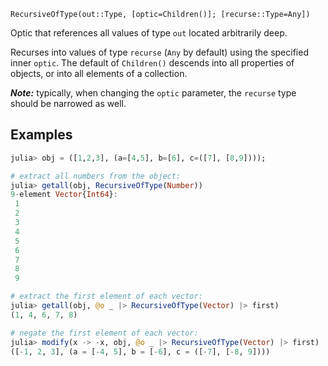 ```
RecursiveOfType(out::Type, [optic=Children()]; [recurse::Type=Any])
```

Optic that references all values of type `out` located arbitrarily deep.

Recurses into values of type `recurse` (`Any` by default) using the specified inner `optic`. The default of `Children()` descends into all properties of objects, or into all elements of a collection.

___Note:___ typically, when changing the `optic` parameter, the `recurse` type should be narrowed as well.

## Examples

```julia
julia> obj = ([1,2,3], (a=[4,5], b=[6], c=([7], [8,9])));

# extract all numbers from the object:
julia> getall(obj, RecursiveOfType(Number))
9-element Vector{Int64}:
 1
 2
 3
 4
 5
 6
 7
 8
 9

# extract the first element of each vector:
julia> getall(obj, @o _ |> RecursiveOfType(Vector) |> first)
(1, 4, 6, 7, 8)

# negate the first element of each vector:
julia> modify(x -> -x, obj, @o _ |> RecursiveOfType(Vector) |> first)
([-1, 2, 3], (a = [-4, 5], b = [-6], c = ([-7], [-8, 9])))
```
